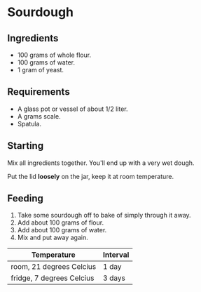 # Sourdough

## Ingredients

- 100 grams of whole flour.
- 100 grams of water.
- 1 gram of yeast.

## Requirements

- A glass pot or vessel of about 1/2 liter.
- A grams scale.
- Spatula.

## Starting

Mix all ingredients together. You'll end up with a very wet dough.

Put the lid **loosely** on the jar, keep it at room temperature.

## Feeding

1. Take some sourdough off to bake of simply through it away.
2. Add about 100 grams of flour.
3. Add about 100 grams of water.
4. Mix and put away again.

|Temperature              |Interval|
|-------------------------|--------|
|room, 21 degrees Celcius |1 day   |
|fridge, 7 degrees Celcius|3 days  |
